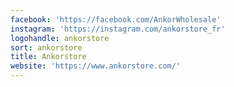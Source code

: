 ```yaml
---
facebook: 'https://facebook.com/AnkorWholesale'
instagram: 'https://instagram.com/ankorstore_fr'
logohandle: ankorstore
sort: ankorstore
title: Ankorstore
website: 'https://www.ankorstore.com/'
---
```

